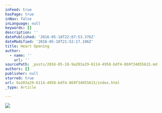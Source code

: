 ```yaml
---
inFeed: true
hasPage: true
inNav: false
inLanguage: null
keywords: []
description: ''
datePublished: '2016-05-18T22:07:53.376Z'
dateModified: '2016-05-18T21:52:17.106Z'
title: Heart Opening
author:
  - name: ''
    url: ''
sourcePath: _posts/2016-05-18-9a203a29-6114-4958-bdf4-869f34055615.md
authors: []
publisher: null
starred: true
url: 9a203a29-6114-4958-bdf4-869f34055615/index.html
_type: Article

---
```

![](https://s3-us-west-2.amazonaws.com/the-grid-img/p/764da0bc85d9ebb65d0d843dc0aeac7c03d03763.jpg)